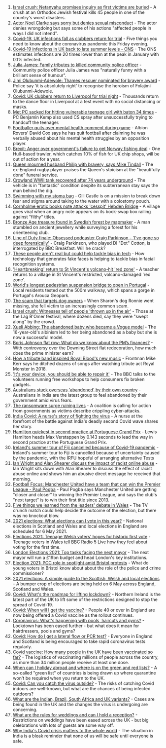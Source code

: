 1. [Israel crush: Netanyahu promises inquiry as first victims are buried](https://www.bbc.co.uk/news/world-middle-east-56943755) - A crush at an Orthodox Jewish festival kills 45 people in one of the country's worst disasters.
2. [Actor Noel Clarke says sorry but denies sexual misconduct](https://www.bbc.co.uk/news/entertainment-arts-56948644) - The actor denies wrongdoing but says some of his actions "affected people in ways I did not intend".
3. [Covid-19: UK infections fall as clubbers return for trial](https://www.bbc.co.uk/news/uk-56946226) - Five things you need to know about the coronavirus pandemic this Friday evening.
4. [Covid-19 infections in UK back to late summer levels - ONS](https://www.bbc.co.uk/news/health-56945084) - The ONS estimates infections are 20 times lower than at the peak in January with 0.1% infected.
5. [Julia James: Family tributes to killed community police officer](https://www.bbc.co.uk/news/uk-england-kent-56947202) - Community police officer Julia James was "naturally funny with a brilliant sense of humour".
6. [Jimi Olubunmi-Adewole: Thames rescuer nominated for bravery award](https://www.bbc.co.uk/news/uk-england-london-56944120) - Police say 'it is absolutely right' to recognise the heroism of Folajimi Olubunmi-Adewole.
7. [Covid: UK clubbers return to Liverpool for trial night](https://www.bbc.co.uk/news/newsbeat-56943652) - Thousands return to the dance floor in Liverpool at a test event with no social distancing or masks.
8. [Met PC sacked for hitting vulnerable teenage girl with baton 34 times](https://www.bbc.co.uk/news/uk-england-london-56950484) - PC Benjamin Kemp also used CS spray after unsuccessfully trying to handcuff the teenager.
9. [Footballer quits over mental health comment during game](https://www.bbc.co.uk/sport/football/56940793) - Albion Rovers' David Cox says he has quit football after claiming he was verbally abused about his mental health struggles by an opposition player.
10. [Brexit: Anger over government's failure to get Norway fishing deal](https://www.bbc.co.uk/news/uk-politics-56940914) - One Hull-based trawler, which catches 10% of fish for UK chip shops, will be out of action for a year.
11. [Queen mourned husband Philip with bravery, says Mike Tindall](https://www.bbc.co.uk/news/uk-56940874) - The ex-England rugby player praises the Queen's stoicism at the "beautifully done" funeral service.
12. [Crowland WWII tank recovered after 74 years underground](https://www.bbc.co.uk/news/uk-england-lincolnshire-56944032) - The vehicle is in "fantastic" condition despite its subterranean stay says the man behind the dig.
13. [Swimming with my stoma bag](https://www.bbc.co.uk/news/uk-56936346) - Gill Castle is on a mission to break down fear and stigma around taking to the water with a colostomy pouch.
14. [Cornholme erotic books note attacks 'cesspit' Hebden Bridge](https://www.bbc.co.uk/news/uk-england-leeds-56948184) - A village goes viral when an angry note appears on its book-swap box railing against "filthy" titles.
15. [Bronze Age treasure found in Swedish forest by mapmaker](https://www.bbc.co.uk/news/world-europe-56943432) - A man stumbled on ancient jewellery while surveying a forest for his orienteering club.
16. [Line of Duty finale: Obsessed podcaster Craig Parkinson - 'I've gone so deep forensically'](https://www.bbc.co.uk/news/entertainment-arts-56947269) - Craig Parkinson, who played DI "Dot" Cotton, is interrogated by BBC Breakfast. Will he crack?
17. [These people aren't real but could help tackle bias in tech](https://www.bbc.co.uk/news/stories-56895935) - How technology that generates fake faces is helping to tackle bias in facial recognition systems.
18. ['Heartbreaking' return to St Vincent's volcano-hit 'red zone'](https://www.bbc.co.uk/news/world-56934596) - A teacher returns to a village in St Vincent's restricted, volcano-damaged 'red zone'.
19. [World's longest pedestrian suspension bridge to open in Portugal](https://www.bbc.co.uk/news/world-europe-56938388) - Local residents tested out the 500m walkway, which spans a gorge in Portugal's Arouca Geopark.
20. [The scam that targets dog owners](https://www.bbc.co.uk/news/uk-56922473) - When Sharon's dog Ronnie went missing, she fell victim to an increasingly common scam.
21. [Israel crush: Witnesses tell of people 'thrown up in the air'](https://www.bbc.co.uk/news/world-middle-east-56940704) - Those at the Lag B'Omer festival, where dozens died, say they were "swept along" by the crowd.
22. [Xueli Abbing: The abandoned baby who became a Vogue model](https://www.bbc.co.uk/news/world-asia-china-56464881) - The 16-year-old's albinism led to her being abandoned as a baby but she is now a successful model.
23. [Boris Johnson flat row: What do we know about the PM’s finances?](https://www.bbc.co.uk/news/uk-politics-56928610) - With controversy over the Downing Street flat redecoration, how much does the prime minister earn?
24. [How a tribute band inspired Royal Blood's new music](https://www.bbc.co.uk/news/entertainment-arts-56920871) - Frontman Mike Kerr says he ditched dozens of songs after watching tribute act Royal Monster in 2018.
25. ['It's your device, you should be able to repair it'](https://www.bbc.co.uk/news/business-56799069) - The BBC talks to the volunteers running free workshops to help consumers fix broken gadgets.
26. [Australians stuck overseas 'abandoned' by their own country](https://www.bbc.co.uk/news/world-australia-56924188) - Australians in India are the latest group to feel abandoned by their government amid virus fears.
27. [The ransomware surge ruining lives](https://www.bbc.co.uk/news/technology-56933733) - A coalition is calling for action from governments as victims describe crippling cyber-attacks.
28. [India Covid: A nurse's story of fighting the virus](https://www.bbc.co.uk/news/world-asia-india-56926119) - A nurse at the forefront of the battle against India's deadly second Covid wave shares her story.
29. [Hamilton quickest in second practice at Portuguese Grand Prix](https://www.bbc.co.uk/sport/formula1/56945679) - Lewis Hamilton heads Max Verstappen by 0.143 seconds to lead the way in second practice at the Portuguese Grand Prix.
30. [Ireland's summer tour of Fiji cancelled because of Covid-19 pandemic](https://www.bbc.co.uk/sport/rugby-union/56947003) - Ireland's summer tour to Fiji is cancelled because of uncertainty caused by the pandemic, with the IRFU hopeful of arranging alternative Tests
31. [Ian Wright and Alan Shearer discuss the impact of racist online abuse](https://www.bbc.co.uk/sport/av/football/56949358) - Ian Wright sits down with Alan Shearer to discuss the effect of racist abuse online and shows him an abusive direct message he received that morning.
32. [Football Focus: Manchester United have a team that can win the Premier League - Paul Pogba](https://www.bbc.co.uk/sport/av/football/56947819) - Paul Pogba says Manchester United are getting "closer and closer" to winning the Premier League, and says the club's "next target" is to win their first title since 2013.
33. [Five things we learned from the leaders' debate in Wales](https://www.bbc.co.uk/news/uk-wales-politics-56937381) - The TV crunch match could help decide the outcome of the election, but there was no knockout blow.
34. [2021 elections: What elections can I vote in this year?](https://www.bbc.co.uk/news/56129210) - National elections in Scotland and Wales and local elections in England are scheduled for 6 May 2021.
35. [Elections 2021: Teenage Welsh voters' hopes for historic first vote](https://www.bbc.co.uk/news/uk-politics-56908323) - Teenage voters in Wales tell BBC Radio 5 Live how they feel about voting for the first time.
36. [London Elections 2021: Top tasks facing the next mayor](https://www.bbc.co.uk/news/uk-england-london-56748541) - The next mayor will run a £19bn budget and head London's key institutions.
37. [Election 2021: PCC role in spotlight amid Bristol protests](https://www.bbc.co.uk/news/uk-england-bristol-56833152) - What do young voters in Bristol know about about the role of the police and crime commissioner?
38. [2021 elections: A simple guide to the Scottish, Welsh and local elections](https://www.bbc.co.uk/news/uk-politics-56286643) - A bumper crop of elections are being held on 6 May across England, Scotland and Wales.
39. [Covid: What's the roadmap for lifting lockdown?](https://www.bbc.co.uk/news/explainers-52530518) - Northern Ireland is the latest part of the UK to lift some of the restrictions designed to stop the spread of Covid-19.
40. [Covid: When will I get the vaccine?](https://www.bbc.co.uk/news/health-55045639) - People 40 or over in England are now being offered a Covid vaccine as the rollout continues.
41. [Coronavirus: What's happening with pools, haircuts and gyms?](https://www.bbc.co.uk/news/explainers-53349989) - Lockdown has been eased further - but what does it mean for hairdressers, pools and gyms?
42. [Covid: How do I get a lateral flow or PCR test?](https://www.bbc.co.uk/news/health-51943612) - Everyone in England and Scotland is being encouraged to take rapid coronavirus tests regularly.
43. [Covid vaccine: How many people in the UK have been vaccinated so far?](https://www.bbc.co.uk/news/health-55274833) - The logistics of vaccinating millions of people across the country, as more than 34 million people receive at least one dose.
44. [When can I holiday abroad and where is on the green and red lists?](https://www.bbc.co.uk/news/explainers-52544307) - A so-called "green list" of countries is being drawn up where quarantine won't be required when you return to the UK.
45. [Covid: Can you catch the virus outside?](https://www.bbc.co.uk/news/explainers-55680305) - The risks of catching Covid indoors are well-known, but what are the chances of being infected outdoors?
46. [What are the Indian, Brazil, South Africa and UK variants?](https://www.bbc.co.uk/news/health-55659820) - Cases are being found in the UK and the changes the virus is undergoing are concerning.
47. [What are the rules for weddings and can I hold a reception?](https://www.bbc.co.uk/news/explainers-52811509) - Restrictions on weddings have been eased across the UK - but big celebrations with lots of guests are some way off.
48. [Why India's Covid crisis matters to the whole world](https://www.bbc.co.uk/news/world-asia-india-56907007) - The situation in India is a bleak reminder that none of us will be safe until everyone is safe.

